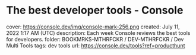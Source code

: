 # The best developer tools - Console

cover: https://console.dev/img/console-mark-256.png
created: July 11, 2022 1:17 AM (UTC)
description: Each week Console reviews the best tools for developers.
folder: BOOKMRKS-MTHRFCKR / DEV-MTHRFCKR / Dev Multi Tools
tags: dev tools
url: https://console.dev/tools?ref=producthunt